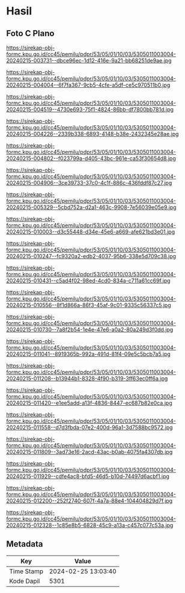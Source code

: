 # Hasil

## Foto C Plano

https://sirekap-obj-formc.kpu.go.id/cc45/pemilu/pdpr/53/05/01/10/03/5305011003004-20240215-003731--dbce96ec-1d12-416e-9a21-bb68251de9ae.jpg

https://sirekap-obj-formc.kpu.go.id/cc45/pemilu/pdpr/53/05/01/10/03/5305011003004-20240215-004004--6f7fa367-9cb5-4cfe-a5df-ce5c970511b0.jpg

https://sirekap-obj-formc.kpu.go.id/cc45/pemilu/pdpr/53/05/01/10/03/5305011003004-20240215-004519--4730e693-75f1-4824-86bb-df7800bb781d.jpg

https://sirekap-obj-formc.kpu.go.id/cc45/pemilu/pdpr/53/05/01/10/03/5305011003004-20240215-004226--2339b338-6893-4148-b38e-2432345e28ae.jpg

https://sirekap-obj-formc.kpu.go.id/cc45/pemilu/pdpr/53/05/01/10/03/5305011003004-20240215-004802--f023799a-d405-43bc-961e-ca53f30654d8.jpg

https://sirekap-obj-formc.kpu.go.id/cc45/pemilu/pdpr/53/05/01/10/03/5305011003004-20240215-004906--3ce39733-37c0-4c1f-886c-436fddf87c27.jpg

https://sirekap-obj-formc.kpu.go.id/cc45/pemilu/pdpr/53/05/01/10/03/5305011003004-20240215-005329--5cbd752a-d2a1-463c-9908-7e56039e05e9.jpg

https://sirekap-obj-formc.kpu.go.id/cc45/pemilu/pdpr/53/05/01/10/03/5305011003004-20240215-010003--d3c55448-d34e-45e6-a669-afe621bd3e01.jpg

https://sirekap-obj-formc.kpu.go.id/cc45/pemilu/pdpr/53/05/01/10/03/5305011003004-20240215-010247--fc9320a2-edb2-4037-95b6-338e5d709c38.jpg

https://sirekap-obj-formc.kpu.go.id/cc45/pemilu/pdpr/53/05/01/10/03/5305011003004-20240215-010431--c5ad4f02-98ed-4cd0-834a-c711a61cc69f.jpg

https://sirekap-obj-formc.kpu.go.id/cc45/pemilu/pdpr/53/05/01/10/03/5305011003004-20240215-010556--8f1d866a-86f3-45af-9c01-9335c56337c5.jpg

https://sirekap-obj-formc.kpu.go.id/cc45/pemilu/pdpr/53/05/01/10/03/5305011003004-20240215-010730--7a8f2b54-1e4e-47e6-a0a2-80a249d3f0dd.jpg

https://sirekap-obj-formc.kpu.go.id/cc45/pemilu/pdpr/53/05/01/10/03/5305011003004-20240215-011041--8919365b-992a-491d-81f4-09e5c5bcb7a5.jpg

https://sirekap-obj-formc.kpu.go.id/cc45/pemilu/pdpr/53/05/01/10/03/5305011003004-20240215-011208--b13944b1-8328-4f90-b319-3ff63ec0ff6a.jpg

https://sirekap-obj-formc.kpu.go.id/cc45/pemilu/pdpr/53/05/01/10/03/5305011003004-20240215-011420--e1ee5add-a13f-4836-8447-ec687b82e0ca.jpg

https://sirekap-obj-formc.kpu.go.id/cc45/pemilu/pdpr/53/05/01/10/03/5305011003004-20240215-011558--d7d3fbda-07e2-400d-96a1-3d7588bc9572.jpg

https://sirekap-obj-formc.kpu.go.id/cc45/pemilu/pdpr/53/05/01/10/03/5305011003004-20240215-011809--3ad73e16-2acd-43ac-b0ab-4075fa4307db.jpg

https://sirekap-obj-formc.kpu.go.id/cc45/pemilu/pdpr/53/05/01/10/03/5305011003004-20240215-011929--cdfe4ac8-bfd5-46d5-b10d-74497d6acbf1.jpg

https://sirekap-obj-formc.kpu.go.id/cc45/pemilu/pdpr/53/05/01/10/03/5305011003004-20240215-012200--252f2740-607f-4a7a-88e4-104404829d7f.jpg

https://sirekap-obj-formc.kpu.go.id/cc45/pemilu/pdpr/53/05/01/10/03/5305011003004-20240215-012328--1c85e8b5-6828-45c9-a13a-c457c077c53a.jpg


## Metadata

| Key        | Value               |
| ---------- | ------------------- |
| Time Stamp | 2024-02-25 13:03:40 |
| Kode Dapil | 5301                |



